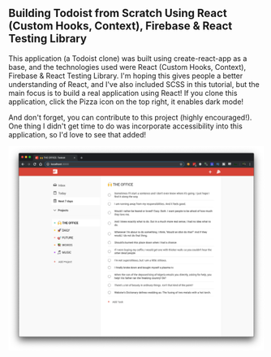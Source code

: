 ## Building Todoist from Scratch Using React (Custom Hooks, Context), Firebase & React Testing Library

This application (a Todoist clone) was built using create-react-app as a base, and the technologies used were React (Custom Hooks, Context), Firebase & React Testing Library. I'm hoping this gives people a better understanding of React, and I've also included SCSS in this tutorial, but the main focus is to build a real application using React! If you clone this application, click the Pizza icon on the top right, it enables dark mode!

And don't forget, you can contribute to this project (highly encouraged!). One thing I didn't get time to do was incorporate accessibility into this application, so I'd love to see that added!

![Preview](todoist-preview.png?raw=true)
